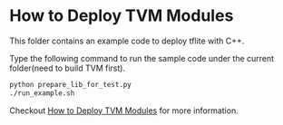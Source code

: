 <!--- Licensed to the Apache Software Foundation (ASF) under one -->
<!--- or more contributor license agreements.  See the NOTICE file -->
<!--- distributed with this work for additional information -->
<!--- regarding copyright ownership.  The ASF licenses this file -->
<!--- to you under the Apache License, Version 2.0 (the -->
<!--- "License"); you may not use this file except in compliance -->
<!--- with the License.  You may obtain a copy of the License at -->

<!---   http://www.apache.org/licenses/LICENSE-2.0 -->

<!--- Unless required by applicable law or agreed to in writing, -->
<!--- software distributed under the License is distributed on an -->
<!--- "AS IS" BASIS, WITHOUT WARRANTIES OR CONDITIONS OF ANY -->
<!--- KIND, either express or implied.  See the License for the -->
<!--- specific language governing permissions and limitations -->
<!--- under the License. -->


How to Deploy TVM Modules
=========================
This folder contains an example code to deploy tflite with C++.

Type the following command to run the sample code under the current folder(need to build TVM first).
```bash
python prepare_lib_for_test.py
./run_example.sh
```

Checkout [How to Deploy TVM Modules](https://tvm.apache.org/docs/deploy/cpp_deploy.html) for more information.
